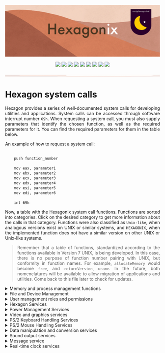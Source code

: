 <p align="center">
<img src="https://github.com/hexagonix/Doc/blob/main/Img/banner.png">
</p>

<div align="center">

![](https://img.shields.io/github/license/hexagonix/Hexagon.svg)
![](https://img.shields.io/github/stars/hexagonix/Hexagon.svg)
![](https://img.shields.io/github/issues/hexagonix/Hexagon.svg)
![](https://img.shields.io/github/issues-closed/hexagonix/Hexagon.svg)
![](https://img.shields.io/github/issues-pr/hexagonix/Hexagon.svg)
![](https://img.shields.io/github/issues-pr-closed/hexagonix/Hexagon.svg)
![](https://img.shields.io/github/downloads/hexagonix/Hexagon/total.svg)
![](https://img.shields.io/github/release/hexagonix/Hexagon.svg)
[![](https://img.shields.io/twitter/follow/hexagonixOS.svg?style=social&label=Follow%20%40HexagonixOS)](https://twitter.com/hexagonixOS)

</div>

<!-- Vai funcionar como <hr> -->

<img src="https://github.com/hexagonix/Doc/blob/main/Img/hr.png" width="100%" height="2px" />

<div align="justify">

# Hexagon system calls

Hexagon provides a series of well-documented system calls for developing utilities and applications. System calls can be accessed through software interrupt number `69h`. When requesting a system call, you must also supply parameters that identify the chosen function, as well as the required parameters for it. You can find the required parameters for them in the table below.

An example of how to request a system call:

```assembly

    push function_number

    mov eax, parameter1
    mov ebx, parameter2
    mov ecx, parameter3
    mov edx, parameter4
    mov esi, parameter5
    mov edi, parameter6

    int 69h

```

Now, a table with the Hexagonix system call functions. Functions are sorted into categories. Click on the desired category to get more information about the calls in that category. Functions were also classified as `Unix-like`, when analogous versions exist on UNIX or similar systems, and `HEXAGONIX`, when the implemented function does not have a similar version on other UNIX or Unix-like systems.

> Remember that a table of functions, standardized according to the functions available in Version 7 UNIX, is being developed. In this case, there is no purpose of function number pairing with UNIX, but conformity in function names. For example, `allocateMemory` would become `free`, and `returnVersion`, `uname`. In the future, both nomenclatures will be available to allow migration of applications and utilities. Come back to this file later to check for updates.

<details title="Memory and Process Management" align='left'>
<br>
<summary align='left'>Memory and process management functions</summary>

| Function number | Name | Group | Input | Output | Function family| Description |
|:---------------:|:----:|:-----:|:-----:|:------:|:--------------:|:-----------:|
| 1 | allocateMemory | Memory and Process Management | EAX = Requested memory size, in bytes | EBX = Pointer to allocated memory | Unix-like| Allocate memory for the process|
| 2 | freeMemory | Memory and Process Management | EBX = Pointer to allocated memory; ECX = Size of allocated memory | No output | Unix-like | Frees previously allocated memory|
| 3 | startProcess | Memory and Process Management | ESI = Program name; EDI = Arguments; EAX = 0 if no arguments are passed | CF set on error or image not found | Unix-like | Loads and executes image present in the volume|
| 4 | closeProcess | Memory and Process Management | EAX = Error code, if any; EBX = 0 if just terminate execution; EBX = 0x1234 to keep resident | No output | Unix-like | Finalizes the execution of a process |
| 5 | getPID | Memory and Process Management | No input | EAX = PID of current process | Unix-like | Get the PID of the running process |
| 6 | memoryUse | Memory and Process Management | No input | EAX = Used memory, in bytes; EBX = Total memory available for use, in bytes; ECX = Total memory available for use, in Mbytes (less accurate); EDX = Memory reserved for the Hexagon®, in bytes; ESI = Total allocated memory (reserved+processes), in kbytes| Unix-like | Get Detailed System Memory Usage|
| 7 | getProcesses | Memory and Process Management | No input | ESI = List of processes; EAX = Number of running processes | Unix-like | Get running processes |
| 8 | getErrorCode | Memory and Process Management | No input | EAX = Error code (0 for no error)| Hexagonix | Get the code returned by the last running process |

</details>

<details title="File and Device Management" align='left'>
<br>
<summary align='left'>File and Device Management</summary>

| Function number | Name | Group | Input | Output | Function family| Description |
|:---------------:|:----:|:-----:|:-----:|:------:|:--------------:|:-----------:|
| 9 | open | File and Device Management | ESI = Pointer to the buffer containing the agreed name; EDI = Loading address, in case of file| CF set when device name is invalid or file does not exist | Unix-like | Opens a read/write channel on a requested device or common file present on disk (devices and disks are treated as files). In case of file on disk, a load address must be provided |
| 10 | write | File and Device Management | ESI = Pointer to the buffer containing the data | CF set on error or no device open | Unix-like | Send data to open device|
| 11 | close | File and Device Management | No input | No output | Unix-like | Closes the last device opened by the current process|
| 13 | saveFile | File and Device Management | ESI = Pointer to file name; EDI = Pointer to the content; EAX = File Size | CF defined in case of error or file already present | Unix-like | Save a file on the mounted volume|
| 14 | deleteFile | File and Device Management | ESI = Pointer to filename | CF defined in case of error or non-existing file | Unix-like | Remove a file on the mounted volume |
| 15 | listFiles | File and Device Management | No input | ESI = Pointer to list of files; EAX = Total Files | Unix-like | Get list of files present on volume |
| 16 | fileExists | File and Device Management | ESI = File name to check | EAX = File Size; CF set if file does not exist | Hexagonix | Check if a file exists on the volume |
| 17 | getDisk | File and Device Management | No input | ESI = Device name; EDI = Used volume label | Hexagonix | Get information from the mounted disk at `/`|

</details>

<details title="User and Permissions Management" align='left'>
<br>
<summary align='left'>User management roles and permissions</summary>

| Function number | Name | Group | Input | Output | Function family| Description |
|:---------------:|:----:|:-----:|:-----:|:------:|:--------------:|:-----------:|
| 18 | lock | User Management and Permissions | No input | No output | Unix-like | Block foreground process termination signal by special key|
| 19 | unlock | User Management and Permissions | No input | No output | Unix-like | Enable foreground process termination signal by special key use|
| 20 | setUser | User Management and Permissions | EAX = Group ID; ESI = Username | No output | Hexagonix | Define a user for the current session|
| 21 | getUser | User Management and Permissions | No input | EAX = Group ID; ESI = Username| Hexagonix | Get logged in user data for current session |

</details>

<details title="Hexagon Services" align='left'>
<br>
<summary align='left'>Hexagon Services</summary>

| Function number | Name | Group | Input | Output | Function family| Description |
|:---------------:|:----:|:-----:|:-----:|:------:|:--------------:|:-----------:|
| 22 | returnVersion | Hexagon Services | No input | EAX = Version number; EBX = Subversion number; CH = Review character; EDX = Architecture; ESI = Kernel Name; EDI = Kernel Build| Unix-like | Returns Hexagon version for applications|
| 23 | getRandom | Hexagon Services | EAX = Maximum | EAX = Number | Hexagonix | Get a random number|
| 24 | feedRandom | Hexagon Services | EAX - Number to create entropy | No output | Hexagonix | Feed Entropy to Kernel Random Number Generator|
| 25 | causeDelay | Hexagon Services | ECX = Time in count units to cause delay | No output | Hexagonix | Causes a delay in operations |
| 26 | installISR | Hexagon Services | EAX = Interrupt number; ESI = Pointer to handler | No output | Hexagonix | Install interrupt service routine|

</details>

<details title="Power Management Services" align='left'>
<br>
<summary align='left'>Power Management Services</summary>

| Function number | Name | Group | Input | Output | Function family| Description |
|:---------------:|:----:|:-----:|:-----:|:------:|:--------------:|:-----------:|
| 27 | restartPC | Power Management | No input | No output | Unix-like | Request device restart|
| 28 | shutdownPC | Power Management | No input | No output | Unix-like | Prompts for device shutdown|

</details>

<details title="Video and graphics services" align='left'>
<br>
<summary align='left'>Video and graphics services</summary>

| Function number | Name | Group | Input | Output | Function family| Description |
|:---------------:|:----:|:-----:|:-----:|:------:|:--------------:|:-----------:|
| 29 | print | Video and Graphics Services | EAX = Numerical content, if this is the case, respecting the designated formats. The formats must be informed; ESI = Pointer to the string to be printed, if this is the case; EBX = Input type (01h - decimal integer; 02h - hexadecimal integer; 03h - binary integer; 04h - string)| No output | Hexagonix | Sends a defined content to an output device
| 30 | clearScreen | Video and Graphics Services | No input | No output | Hexagonix | Clear current console|
| 31 | clearLine | Video and Graphics Services | AL = Line number | No output | Hexagonix | Clears a specific line in the console|
| 33 | scrollScreen | Video and Graphics Services | No input | No output | Hexagonix | Scrolls the console down one line|
| 34 | setCursor | Video and Graphics Services | DL = position on the X axis; DH = position on the Y axis | No output | Hexagonix | Sets the cursor at a specific position |
| 35 | drawCharacter | Video and Graphics Services | EAX = position on the X axis; EBX = position on the Y axis; EDX = Color in hexadecimal | No output | Hexagonix | Puts a pixel on the console|
| 36 | drawBlock | Video and Graphics Services | EAX = position on the X axis; EBX = position on the Y axis; ESI = Length; EDI = Height; EDX = Color in hexadecimal | No output | Hexagonix | Draw a specific color block|
| 37 | printCharacter | Video and Graphics Services | AL = Character; EBX = 01h to reposition cursor | No output | Hexagonix | Print character in console at cursor position|
| 38 | setColor | Video and Graphics Services | EAX = Font color (RGB in hexadecimal); EBX = Background color (RGB in hexadecimal); ECX=1234h to change the default theme to the requested values; In text mode, only black and white are allowed | No output | Hexagonix | Set background and foreground color|
| 39 | getColor | Video and Graphics Services | No input | EAX = Font color (RGB in hexadecimal); EBX = Background color (RGB in hexadecimal); ECX=1234h to change the default theme to the requested values; In text mode, only black and white are allowed | Hexagonix | Get background and foreground color|
| 40 | getScreenInfo | Video and Graphics Services | No input | EAX = Resolution X (bits 0..15), Y (bits 16..31); EBX = Columns (bit 0..7), Rows (8..15), Bits per pixel (16..23); EDX = Address of the beginning of the video frame; CF defined in case of text mode | Hexagonix | Get current console info |
| 41 | refreshScreen | Video and Graphics Services | No input | No output | Hexagonix | Updates the primary console with content from the first virtual console|
| 42 | setResolution | Video and Graphics Services | EAX = Number relative to the resolution to be used (1 = Resolution of 800x600 pixels; 2 - Resolution of 1024x768 pixels; 3 - Change to text mode)| No output | Hexagonix | Sets the main console resolution|
| 43 | getResolution | Video and Graphics Services | No input | EAX = Number relative to the resolution to be used (1 = Resolution of 800x600 pixels; 2 - Resolution of 1024x768 pixels) | Hexagonix | They have the resolution used by the main console|
| 44 | getCursor | Video and Graphics Services | No input | DL = X axis; DH = Y axis | Hexagonix | Get cursor position|

</details>

<details title="PS/2 Keyboard Handling Services" align='left'>
<br>
<summary align='left'>PS/2 Keyboard Handling Services</summary>

| Function number | Name | Group | Input | Output | Function family| Description |
|:---------------:|:----:|:-----:|:-----:|:------:|:--------------:|:-----------:|
| 45 | awaitKeyboard | PS/2 Keyboard Handling Services | No input | AL = Character; AH - Scancode | Hexagonix | Waits for a keypress on the keyboard|
| 46 | getString | PS/2 Keyboard Handling Services | AL = Maximum characters to get | EBX = Presence or absence of echo during typing (1234h for no echo and any value to activate); ESI = String | Hexagonix | Get a string from the keyboard|
| 47 | getKeyState | PS/2 Keyboard Handling Services | No input | EAX = Status of special keys (bit 0: Control key; bit 1: Shift key; bit 2-31: Reserved) | Hexagonix | Get the state of special keys such as Control and Shift|
| 48 | changeFont | PS/2 Keyboard Handling Services | ESI = Pointer to the buffer containing the name of the file containing the Hexagonix compatible font | CF defined in case of file not found or incompatible | Hexagonix | Change the default system display font|
| 49 | changeLayout | PS/2 Keyboard Handling Services | ESI = File containing a valid keyboard layout | CF defined in case of file not found or incompatible | Hexagonix | Change keyboard layout|

</details>

<details title="PS/2 Mouse Handling Services" align='left'>
<br>
<summary align='left'>PS/2 Mouse Handling Services</summary>

| Function number | Name | Group | Input | Output | Function family| Description |
|:---------------:|:----:|:-----:|:-----:|:------:|:--------------:|:-----------:|
| 50 | waitMouse | PS/2 Mouse Handling Services | No input | EAX = Position on the X axis; EBX = Position on the Y axis; EDX = Buttons | Hexagonix | Wait for mouse event|
| 51 | getMouse | PS/2 Mouse Handling Services | No input | EAX = Position on the X axis; EBX = Position on the Y axis; EDX = Buttons | Hexagonix | Get current mouse position and button state|
| 52 | setMouse | PS/2 Mouse Handling Services | EAX = Position on the X axis; EBX = Position on the Y axis | No output | Hexagonix | Set new mouse position|

</details>

<details title="Data manipulation and conversion services" align='left'>
<br>
<summary align='left'>Data manipulation and conversion services</summary>

| Function number | Name | Group | Input | Output | Function family| Description |
|:---------------:|:----:|:-----:|:-----:|:------:|:--------------:|:-----------:|
| 53 | compareStringWords | Data manipulation and conversion services | ESI = First string; EDI = Second string | CF set if equal | Hexagonix | Compare first words of two strings |
| 54 | removeCharacterString | Data manipulation and conversion services | ESI = String; EAX = Character Position | No output | Hexagonix | Removes a character at a specific position from a string|
| 55 | insertCharacter | Data manipulation and conversion services | ESI = String; EDX = Position; AL = Character to insert | No output | Hexagonix | Inserts a character at a specific position in the string |
| 56 | stringSize | Data manipulation and conversion services | ESI = String | EAX = Length of string | Hexagonix | Get the length of a string|
| 57 | compareString | Data manipulation and conversion services | ESI = First string; EDI = Second string | CF set if both are equal | Hexagonix | Compare all characters in a string are equal|
| 58 | stringToUppercase | Data manipulation and conversion services | ESI = String | Converted String | Hexagonix | Convert a string to uppercase characters|
| 59 | stringToLowercase | Data manipulation and conversion services | ESI = String | Converted String | Hexagonix | Convert a string to lowercase characters|
| 60 | cutString | Data manipulation and conversion services | ESI = String | String cut | Hexagonix | Remove whitespace from string|
| 61 | findCharacter | Data manipulation and conversion services | ESI = String, AL = Character to find | EAX = Number of occurrences of the character; CF set if character not found | Hexagonix | Find specific character in string|
| 62 | stringToInt | Data manipulation and conversion services | ESI = String | EAX = Integer; CF defined in case of invalid number | Hexagonix | Convert a string number to integer |
| 63 | toString | Data manipulation and conversion services | EAX = Integer to be converted | ESI = Pointer to the buffer containing the string | Hexagonix | Converts an integer to a string|

</details>

<details title="Sound Output Services" align='left'>
<br>
<summary align='left'>Sound output services</summary>

| Function number | Name | Group | Input | Output | Function family| Description |
|:---------------:|:----:|:-----:|:-----:|:------:|:--------------:|:-----------:|
| 64 | emitSound | Sound Output Services | AX = Frequency to play | No output | Hexagonix | Plays a tone on the computer's internal speaker|
| 65 | offSound | Sound Output Services| No input | No output | Hexagonix | Turns off the computer's internal speaker, stopping any sound in progress|

</details>

<details title="Messaging Service" align='left'>
<br>
<summary align='left'>Message service</summary>

| Function number | Name | Group | Input | Output | Function family| Description |
|:----------------:|:----:|:-------:|:------:|:----:|:----------------:|:---------:|
| 66 | sendMessageHexagon | Messaging Service | ESI = Message; EAX = Error code, if any; EBX = Priority | No output | Hexagonix | Sends a high priority message from Hexagon|

</details>


<details title="Real Time Clock Services" align='left'>
<br>
<summary align='left'>Real-time clock services</summary>

| Function number | Name | Group | Input | Output | Function family| Description |
|:---------------:|:----:|:-----:|:-----:|:------:|:--------------:|:-----------:|
| 67 | returnDate | Real Time Clock Services | EAX = Day, in ASCII; EBX = Month, in ASCII; ECX = Century, in ASCII; EDX = Year, in ASCII | No output | Hexagonix | Returns real-time clock information in ASCII (String) format. Conversion to number may be required|
| 68 | returnTime | Real Time Clock Services | EAX = Time, in ASCII; EBX = Minute, in ASCII; ECX = Second, in ASCII | No output | Hexagonix | Returns real-time clock information in ASCII (String) format. Conversion to number may be required|

</details>

</div>